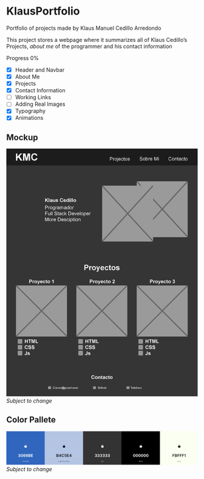 # KlausPortfolio
Portfolio of projects made by Klaus Manuel Cedillo Arredondo

This project stores a webpage where it summarizes all of Klaus Cedillo’s Projects, *about  me* of the programmer and his contact information

Progress 0%

* [x] Header and Navbar
* [x] About Me
* [x] Projects
* [x] Contact Information
* [ ] Working Links
* [ ] Adding Real Images
* [x] Typography
* [x] Animations
## Mockup
![FirstMockup](/assets/images/Mockup.png)
*Subject to change*

## Color Pallete
![ColorPallete](/assets/images/ColorPallete.PNG)
*Subject to change*